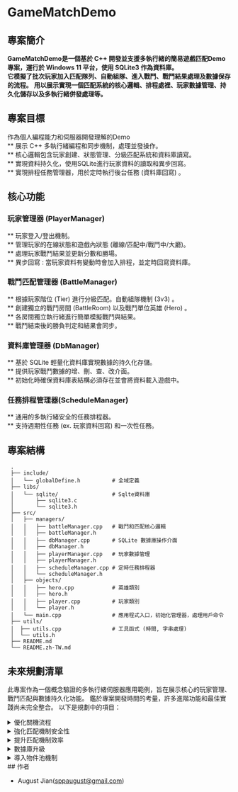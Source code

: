 # GameMatchDemo

## 專案簡介

**GameMatchDemo是一個基於 C++ 開發並支援多執行緒的簡易遊戲匹配Demo專案，運行於 Windows 11 平台，使用 SQLite3 作為資料庫。**  
**它模擬了批次玩家加入匹配隊列、自動組隊、進入戰鬥、戰鬥結果處理及數據保存的流程。**
**用以展示實現一個匹配系統的核心邏輯、排程處裡、玩家數據管理、持久化儲存以及多執行緒併發處理等。**
## 專案目標

作為個人編程能力和伺服器開發理解的Demo  
** 展示 C++ 多執行緒編程和同步機制，處理並發操作。  
** 核心邏輯包含玩家創建、狀態管理、分級匹配系統和資料庫讀寫。  
** 實現資料持久化，使用SQLite進行玩家資料的讀取和異步回寫。  
** 實現排程任務管理器，用於定時執行後台任務 (資料庫回寫) 。  

## 核心功能

### 玩家管理器 (PlayerManager)
** 玩家登入/登出機制。  
** 管理玩家的在線狀態和遊戲內狀態 (離線/匹配中/戰鬥中/大廳)。  
** 處理玩家戰鬥結果並更新分數和勝場。  
** 異步回寫 : 當玩家資料有變動時會加入排程，並定時回寫資料庫。  

### 戰鬥匹配管理器 (BattleManager)
** 根據玩家階位 (Tier) 進行分級匹配。自動組隊機制 (3v3) 。  
** 創建獨立的戰鬥房間 (BattleRoom) 以及戰鬥單位英雄 (Hero) 。  
** 各房間獨立執行緒進行簡單模擬戰鬥與結果。  
** 戰鬥結束後的勝負判定和結果會同步。  

### 資料庫管理器 (DbManager)
** 基於 SQLite 輕量化資料庫實現數據的持久化存儲。  
** 提供玩家戰鬥數據的增、刪、查、改介面。  
** 初始化時確保資料庫表結構必須存在並會將資料載入遊戲中。  

### 任務排程管理器(ScheduleManager)
** 通用的多執行緒安全的任務排程器。  
** 支持週期性任務 (ex. 玩家資料回寫) 和一次性任務。  

## 專案結構
```
 .
 ├── include/
 │   └── globalDefine.h          # 全域定義
 ├── libs/
 │   └── sqlite/                 # Sqlte資料庫
 │       ├── sqlite3.c
 │       └── sqlite3.h
 ├── src/
 │   ├── managers/
 │   │   ├── battleManager.cpp   # 戰鬥和匹配核心邏輯
 │   │   ├── battleManager.h
 │   │   ├── dbManager.cpp       # SQLite 數據庫操作介面
 │   │   ├── dbManager.h
 │   │   ├── playerManager.cpp   # 玩家數據管理
 │   │   ├── playerManager.h
 │   │   ├── scheduleManager.cpp # 定時任務排程器
 │   │   └── scheduleManager.h
 │   ├── objects/
 │   │   ├── hero.cpp            # 英雄類別
 │   │   ├── hero.h
 │   │   ├── player.cpp          # 玩家類別
 │   │   └── player.h
 │   └── main.cpp                # 應用程式入口，初始化管理器，處理用戶命令
 ├── utils/
 │  ├── utils.cpp                # 工具函式 (時間, 字串處理)
 │  └── utils.h
 ├── README.md
 └── README.zh-TW.md
```
## 未來規劃清單

此專案作為一個概念驗證的多執行緒伺服器應用範例，旨在展示核心的玩家管理、戰鬥匹配與數據持久化功能。
鑑於專案開發時間的考量，許多進階功能和最佳實踐尚未完全整合。
以下是規劃中的項目：

<details>
  <summary>優化關機流程</summary>

  * **規劃:** 關機流程可進一步完善為確保系統在關閉時，所有服務都能安全且有序地停止，並完成所有資料的完整回存，以保證資料的可靠性與系統的穩定性。
  * **實踐:** 實作一個全域的伺服器狀態管理中心，當接收到關機指令時，先協調各管理器 (Manager) 依序執行其 `shutdown()` 邏輯，確保所有運作中的服務平穩終止，並在資料持久化完成後再行關閉程序。
</details>

<details>
  <summary>強化匹配機制安全性</summary>

  * **規劃:** 匹配機制在是在玩家中途狀態變更（例如主動退出或超時）時，應該確保隊列的完整性與玩家狀態的同步。
  * **實踐:** 實作玩家退出安全機制，使匹配過程在玩家加入或從移除時，都必須能夠同步玩家狀態，並維護資料一致性，避免潛在的空指針問題。
</details>

<details>
  <summary>提升匹配機制效率</summary>

  * **規劃:** 現階段基於線性的匹配邏輯，在處理大量玩家時仍有提升空間，目標是加快匹配速度與資源利用效率。
  * **實踐:** 考慮引入事件驅動架構，以及更高效的積分排序和匹配算法，另外完善組隊功能，可將匹配效率提升至 O(log N) 的等級並節省記憶體的佔用。
</details>

<details>
  <summary>數據庫升級</summary>

  * **規劃:** 基於在高併發與大數據量情境下的需求，必須提升資料庫，以提供更好的吞吐量、可擴展性和資料安全性。
  * **實踐:** 將資料遷移至 MySQL 或 PostgreSQL 等功能更全面且性能更優異的資料庫伺服器，並透過實作連接池與各種讀寫優化策略，以應對高併發存取挑戰。
</details>

<details>
  <summary>導入物件池機制</summary>

  * **規劃:** 為提升程式效能與系統長期穩定性，將優化頻繁建立和銷毀物件（如 BattleRoom 和 Hero）的記憶體管理策略。
  * **實踐:** 透過物件池可預先配置物件數量，當需要物件時從池中借用，使用完畢後再將其回收至池中，從而避免頻繁的動態記憶體分配與釋放操作，降低 CPU 負擔並減少記憶體碎片化風險。
</details>
## 作者

* August Jian(sppaugust@gmail.com)

